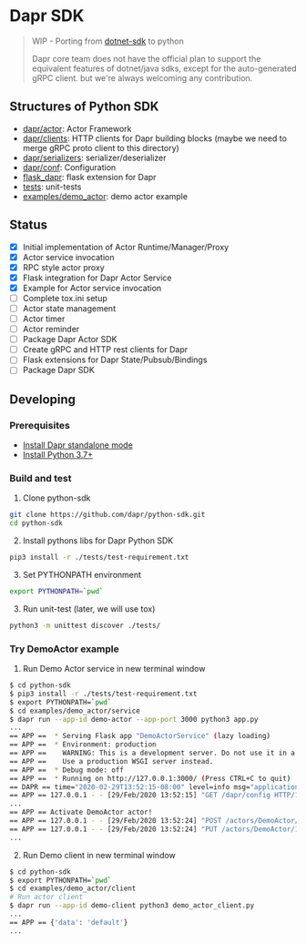 # Dapr SDK

> WIP - Porting from [dotnet-sdk](https://github.com/dapr/dotnet-sdk) to python
> 
> Dapr core team does not have the official plan to support the equivalent features of dotnet/java sdks, except for the auto-generated gRPC client. but we're always welcoming any contribution.

## Structures of Python SDK

* [dapr/actor](../dapr/actor): Actor Framework
* [dapr/clients](../dapr/clients): HTTP clients for Dapr building blocks (maybe we need to merge gRPC proto client to this directory)
* [dapr/serializers](../dapr/serializers): serializer/deserializer
* [dapr/conf](../dapr/conf): Configuration
* [flask_dapr](../flask_dapr): flask extension for Dapr
* [tests](../tests/): unit-tests
* [examples/demo_actor](../examples/demo_actor): demo actor example

## Status

* [x] Initial implementation of Actor Runtime/Manager/Proxy
* [x] Actor service invocation
* [x] RPC style actor proxy
* [x] Flask integration for Dapr Actor Service
* [x] Example for Actor service invocation
* [ ] Complete tox.ini setup
* [ ] Actor state management
* [ ] Actor timer
* [ ] Actor reminder
* [ ] Package Dapr Actor SDK
* [ ] Create gRPC and HTTP rest clients for Dapr
* [ ] Flask extensions for Dapr State/Pubsub/Bindings
* [ ] Package Dapr SDK

## Developing

### Prerequisites

* [Install Dapr standalone mode](https://github.com/dapr/cli#install-dapr-on-your-local-machine-standalone)
* [Install Python 3.7+](https://www.python.org/downloads/)

### Build and test

1. Clone python-sdk
```bash
git clone https://github.com/dapr/python-sdk.git
cd python-sdk
```
2. Install pythons libs for Dapr Python SDK
```bash
pip3 install -r ./tests/test-requirement.txt
```
3. Set PYTHONPATH environment
```bash
export PYTHONPATH=`pwd`
```
3. Run unit-test (later, we will use tox)
```bash
python3 -m unittest discover ./tests/
```

### Try DemoActor example

1. Run Demo Actor service in new terminal window
```bash
$ cd python-sdk
$ pip3 install -r ./tests/test-requirement.txt
$ export PYTHONPATH=`pwd`
$ cd examples/demo_actor/service
$ dapr run --app-id demo-actor --app-port 3000 python3 app.py
...
== APP ==  * Serving Flask app "DemoActorService" (lazy loading)
== APP ==  * Environment: production
== APP ==    WARNING: This is a development server. Do not use it in a production deployment.
== APP ==    Use a production WSGI server instead.
== APP ==  * Debug mode: off
== APP ==  * Running on http://127.0.0.1:3000/ (Press CTRL+C to quit)
== DAPR == time="2020-02-29T13:52:15-08:00" level=info msg="application discovered on port 3000"
== APP == 127.0.0.1 - - [29/Feb/2020 13:52:15] "GET /dapr/config HTTP/1.1" 200 -
...
== APP == Activate DemoActor actor!
== APP == 127.0.0.1 - - [29/Feb/2020 13:52:24] "POST /actors/DemoActor/1 HTTP/1.1" 200 -
== APP == 127.0.0.1 - - [29/Feb/2020 13:52:24] "PUT /actors/DemoActor/1/method/GetMyData HTTP/1.1" 200 -
...
```
2. Run Demo client in new terminal window
```bash
$ cd python-sdk
$ export PYTHONPATH=`pwd`
$ cd examples/demo_actor/client
# Run actor client
$ dapr run --app-id demo-client python3 demo_actor_client.py
...
== APP == {'data': 'default'}
...
```
